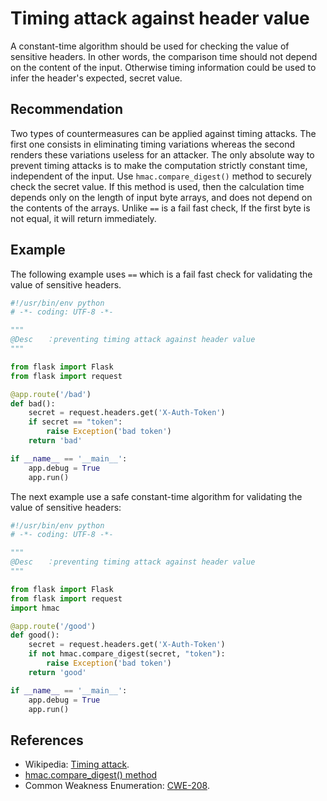 # Timing attack against header value
A constant-time algorithm should be used for checking the value of sensitive headers. In other words, the comparison time should not depend on the content of the input. Otherwise timing information could be used to infer the header's expected, secret value.


## Recommendation
Two types of countermeasures can be applied against timing attacks. The first one consists in eliminating timing variations whereas the second renders these variations useless for an attacker. The only absolute way to prevent timing attacks is to make the computation strictly constant time, independent of the input. Use `hmac.compare_digest()` method to securely check the secret value. If this method is used, then the calculation time depends only on the length of input byte arrays, and does not depend on the contents of the arrays. Unlike `==` is a fail fast check, If the first byte is not equal, it will return immediately.


## Example
The following example uses `==` which is a fail fast check for validating the value of sensitive headers.


```python
#!/usr/bin/env python
# -*- coding: UTF-8 -*-

"""
@Desc   ：preventing timing attack against header value
"""

from flask import Flask
from flask import request

@app.route('/bad')
def bad():
    secret = request.headers.get('X-Auth-Token')    
    if secret == "token":
        raise Exception('bad token')
    return 'bad'

if __name__ == '__main__':
    app.debug = True
    app.run() 

```
The next example use a safe constant-time algorithm for validating the value of sensitive headers:


```python
#!/usr/bin/env python
# -*- coding: UTF-8 -*-

"""
@Desc   ：preventing timing attack against header value
"""

from flask import Flask
from flask import request
import hmac

@app.route('/good')
def good():
    secret = request.headers.get('X-Auth-Token')    
    if not hmac.compare_digest(secret, "token"):
        raise Exception('bad token')
    return 'good'

if __name__ == '__main__':
    app.debug = True
    app.run() 

```

## References
* Wikipedia: [Timing attack](https://en.wikipedia.org/wiki/Timing_attack).
* [hmac.compare_digest() method](https://docs.python.org/3/library/hmac.html#hmac.compare_digest)
* Common Weakness Enumeration: [CWE-208](https://cwe.mitre.org/data/definitions/208.html).
